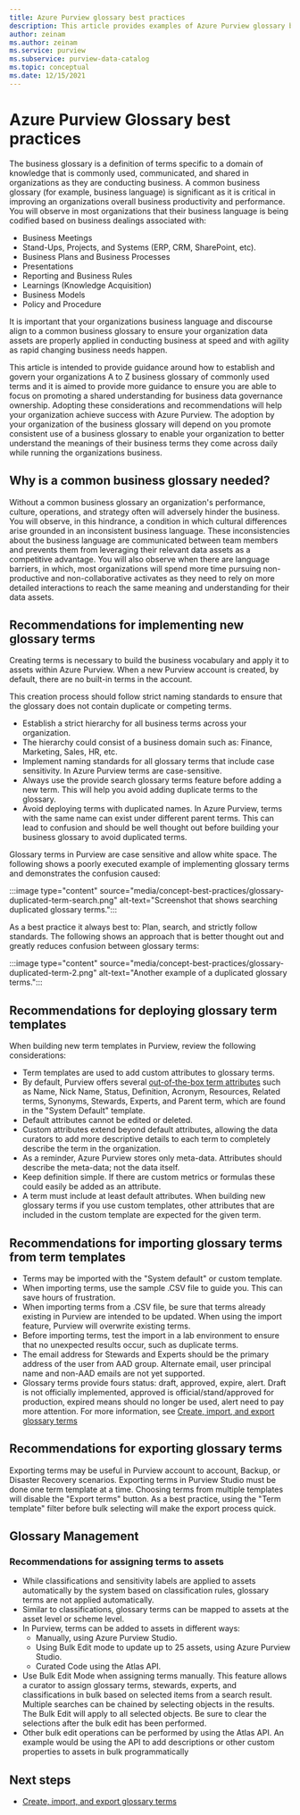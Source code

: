 ```yaml
---
title: Azure Purview glossary best practices
description: This article provides examples of Azure Purview glossary best practices.
author: zeinam
ms.author: zeinam
ms.service: purview
ms.subservice: purview-data-catalog
ms.topic: conceptual
ms.date: 12/15/2021
---
```


# Azure Purview Glossary best practices

The business glossary is a definition of terms specific to a domain of knowledge that is commonly used, communicated, and shared in organizations as they are conducting business. 
A common business glossary (for example, business language) is significant as it is critical in improving an organizations overall business productivity and performance. You will observe in most organizations that their business language is being codified based on business dealings associated with:  

- Business Meetings
- Stand-Ups, Projects, and Systems (ERP, CRM, SharePoint, etc). 
- Business Plans and Business Processes
- Presentations
- Reporting and Business Rules
- Learnings (Knowledge Acquisition)
- Business Models
- Policy and Procedure

It is important that your organizations business language and discourse align to a common business glossary to ensure your organization data assets are properly applied in conducting business at speed and with agility as rapid changing business needs happen.  

This article is intended to provide guidance around how to establish and govern your organizations A to Z business glossary of commonly used terms and it is aimed to provide more guidance to ensure you are able to focus on promoting a shared understanding for business data governance ownership. Adopting these considerations and recommendations will help your organization achieve success with Azure Purview.
The adoption by your organization of the business glossary will depend on you promote consistent use of a business glossary to enable your organization to better understand the meanings of their business terms they come across daily while running the organizations business.

## Why is a common business glossary needed?
Without a common business glossary an organization's performance, culture, operations, and strategy often will adversely hinder the business. You will observe, in this hindrance, a condition in which cultural differences arise grounded in an inconsistent business language. These inconsistencies about the business language are communicated between team members and prevents them from leveraging their relevant data assets as a competitive advantage.
You will also observe when there are language barriers, in which, most organizations will spend more time pursuing non-productive and non-collaborative activates as they need to rely on more detailed interactions to reach the same meaning and understanding for their data assets. 

## Recommendations for implementing new glossary terms

Creating terms is necessary to build the business vocabulary and apply it to assets within Azure Purview. When a new Purview account is created, by default, there are no built-in terms in the account.

This creation process should follow strict naming standards to ensure that the glossary does not contain duplicate or competing terms.

- Establish a strict hierarchy for all business terms across your organization.
- The hierarchy could consist of a business domain such as: Finance, Marketing, Sales, HR, etc.
- Implement naming standards for all glossary terms that include case sensitivity. In Azure Purview terms are case-sensitive.
- Always use the provide search glossary terms feature before adding a new term. This will help you avoid adding duplicate terms to the glossary.
- Avoid deploying terms with duplicated names. In Azure Purview, terms with the same name can exist under different parent terms. This can lead to confusion and should be well thought out before building your business glossary to avoid duplicated terms. 

Glossary terms in Purview are case sensitive and allow white space. The following shows a poorly executed example of implementing glossary terms and demonstrates the confusion caused:

 :::image type="content" source="media/concept-best-practices/glossary-duplicated-term-search.png" alt-text="Screenshot that shows searching duplicated glossary terms.":::

As a best practice it always best to: Plan, search, and strictly follow standards.  The following shows an approach that is better thought out and greatly reduces confusion between glossary terms:

 :::image type="content" source="media/concept-best-practices/glossary-duplicated-term-2.png" alt-text="Another example of a duplicated glossary terms.":::

## Recommendations for deploying glossary term templates

When building new term templates in Purview, review the following considerations:

- Term templates are used to add custom attributes to glossary terms.
- By default, Purview offers several [out-of-the-box term attributes](./concept-business-glossary.md#custom-attributes) such as Name, Nick Name, Status, Definition, Acronym, Resources, Related terms, Synonyms, Stewards, Experts, and Parent term, which are found in the "System Default" template. 
- Default attributes cannot be edited or deleted. 
- Custom attributes extend beyond default attributes, allowing the data curators to add more descriptive details to each term to completely describe the term in the organization.
- As a reminder, Azure Purview stores only meta-data. Attributes should describe the meta-data; not the data itself.
- Keep definition simple. If there are custom metrics or formulas these could easily be added as an attribute.
- A term must include at least default attributes. When building new glossary terms if you use custom templates, other attributes that are included in the custom template are expected for the given term.

## Recommendations for importing glossary terms from term templates

- Terms may be imported with the "System default" or custom template.
- When importing terms, use the sample .CSV file to guide you. This can save hours of frustration.
- When importing terms from a .CSV file, be sure that terms already existing in Purview are intended to be updated. When using the import feature, Purview will overwrite existing terms.
- Before importing terms, test the import in a lab environment to ensure that no unexpected results occur, such as duplicate terms. 
- The email address for Stewards and Experts should be the primary address of the user from AAD group. Alternate email, user principal name and non-AAD emails are not yet supported.
- Glossary terms provide fours status: draft, approved, expire, alert. Draft is not officially implemented, approved is official/stand/approved for production, expired means should no longer be used, alert need to pay more attention.
For more information, see [Create, import, and export glossary terms](/how-to-create-import-export-glossary)

## Recommendations for exporting glossary terms 

Exporting terms may be useful in Purview account to account, Backup, or Disaster Recovery scenarios. Exporting terms in Purview Studio must be done one term template at a time. Choosing terms from multiple templates will disable the "Export terms" button. As a best practice, using the "Term template" filter before bulk selecting will make the export process quick.

## Glossary Management 

### Recommendations for assigning terms to assets

- While classifications and sensitivity labels are applied to assets automatically by the system based on classification rules, glossary terms are not applied automatically.
- Similar to classifications, glossary terms can be mapped to assets at the asset level or scheme level.
- In Purview, terms can be added to assets in different ways:
  - Manually, using Azure Purview Studio.
  - Using Bulk Edit mode to update up to 25 assets, using Azure Purview Studio.
  - Curated Code using the Atlas API.
- Use Bulk Edit Mode when assigning terms manually. This feature allows a curator to assign glossary terms, stewards, experts, and classifications in bulk based on selected items from a search result. Multiple searches can be chained by selecting objects in the results. The Bulk Edit will apply to all selected objects. Be sure to clear the selections after the bulk edit has been performed. 
- Other bulk edit operations can be performed by using the Atlas API. An example would be using the API to add descriptions or other custom properties to assets in bulk programmatically

## Next steps
-  [Create, import, and export glossary terms](./how-to-create-import-export-glossary.md)
